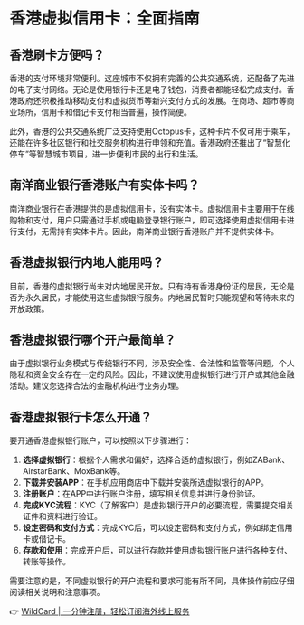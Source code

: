 # 香港虚拟信用卡：全面指南

## 香港刷卡方便吗？

香港的支付环境非常便利。这座城市不仅拥有完善的公共交通系统，还配备了先进的电子支付网络。无论是使用银行卡还是电子钱包，消费者都能轻松完成支付。香港政府还积极推动移动支付和虚拟货币等新兴支付方式的发展。在商场、超市等商业场所，信用卡和借记卡支付相当普遍，操作简便。

此外，香港的公共交通系统广泛支持使用Octopus卡，这种卡片不仅可用于乘车，还能在许多社区银行和社交服务机构进行申领和充值。香港政府还推出了“智慧化停车”等智慧城市项目，进一步便利市民的出行和生活。

## 南洋商业银行香港账户有实体卡吗？

南洋商业银行在香港提供的是虚拟信用卡，没有实体卡。虚拟信用卡主要用于在线购物和支付，用户只需通过手机或电脑登录银行账户，即可选择使用虚拟信用卡进行支付，无需持有实体卡片。因此，南洋商业银行香港账户并不提供实体卡。

## 香港虚拟银行内地人能用吗？

目前，香港的虚拟银行尚未对内地居民开放。只有持有香港身份证的居民，无论是否为永久居民，才能使用这些虚拟银行服务。内地居民暂时只能观望和等待未来的开放政策。

## 香港虚拟银行哪个开户最简单？

由于虚拟银行业务模式与传统银行不同，涉及安全性、合法性和监管等问题，个人隐私和资金安全存在一定的风险。因此，不建议使用虚拟银行进行开户或其他金融活动。建议您选择合法的金融机构进行业务办理。

## 香港虚拟银行卡怎么开通？

要开通香港虚拟银行账户，可以按照以下步骤进行：

1. **选择虚拟银行**：根据个人需求和偏好，选择合适的虚拟银行，例如ZABank、AirstarBank、MoxBank等。
2. **下载并安装APP**：在手机应用商店中下载并安装所选虚拟银行的APP。
3. **注册账户**：在APP中进行账户注册，填写相关信息并进行身份验证。
4. **完成KYC流程**：KYC（了解客户）是虚拟银行开户的必要流程，需要提交相关证件和资料进行验证。
5. **设定密码和支付方式**：完成KYC后，可以设定密码和支付方式，例如绑定信用卡或借记卡。
6. **存款和使用**：完成开户后，可以进行存款并使用虚拟银行账户进行各种支付、转账等操作。

需要注意的是，不同虚拟银行的开户流程和要求可能有所不同，具体操作前应仔细阅读相关说明和注意事项。

👉 [WildCard | 一分钟注册，轻松订阅海外线上服务](https://bbtdd.com/WildCard)